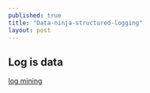 ```yaml
---
published: true
title: "Data-ninja-structured-logging"
layout: post
---
```


## Log is data

[log mining](http://www.slideshare.net/FanJiang5/log-mining)